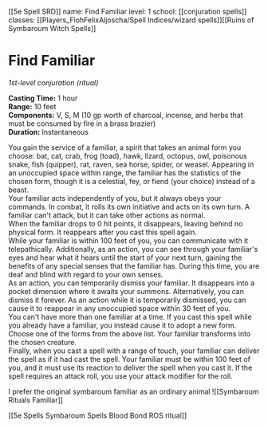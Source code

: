 [[5e Spell SRD]]
name: Find Familiar
level: 1
school: [[conjuration spells]]
classes: [[Players_FlohFelixAljoscha/Spell Indices/wizard spells]][[Ruins of Symbaroum Witch Spells]]

# Find Familiar 
_1st-level conjuration (ritual)_ 

**Casting Time:** 1 hour    
**Range:** 10 feet    
**Components:** V, S, M (10 gp worth of charcoal, incense, and herbs that must be consumed by fire in a brass brazier)    
**Duration:** Instantaneous 

You gain the service of a familiar, a spirit that takes an animal form you choose: bat, cat, crab, frog (toad), hawk, lizard, octopus, owl, poisonous snake, fish (quipper), rat, raven, sea horse, spider, or weasel. Appearing in an unoccupied space within range, the familiar has the statistics of the chosen form, though it is a celestial, fey, or fiend (your choice) instead of a beast.    
Your familiar acts independently of you, but it always obeys your commands. In combat, it rolls its own initiative and acts on its own turn. A familiar can't attack, but it can take other actions as normal.    
When the familiar drops to 0 hit points, it disappears, leaving behind no physical form. It reappears after you cast this spell again.    
While your familiar is within 100 feet of you, you can communicate with it telepathically. Additionally, as an action, you can see through your familiar's eyes and hear what it hears until the start of your next turn, gaining the benefits of any special senses that the familiar has. During this time, you are deaf and blind with regard to your own senses.    
As an action, you can temporarily dismiss your familiar. It disappears into a pocket dimension where it awaits your summons. Alternatively, you can dismiss it forever. As an action while it is temporarily dismissed, you can cause it to reappear in any unoccupied space within 30 feet of you.    
You can't have more than one familiar at a time. If you cast this spell while you already have a familiar, you instead cause it to adopt a new form. Choose one of the forms from the above list. Your familiar transforms into the chosen creature.    
Finally, when you cast a spell with a range of touch, your familiar can deliver the spell as if it had cast the spell. Your familiar must be within 100 feet of you, and it must use its reaction to deliver the spell when you cast it. If the spell requires an attack roll, you use your attack modifier for the roll.

I prefer the original symbaroum familiar as an ordinary animal
![[Symbaroum Rituals Familiar]]

[[5e Spells Symbaroum Spells Blood Bond ROS ritual]]